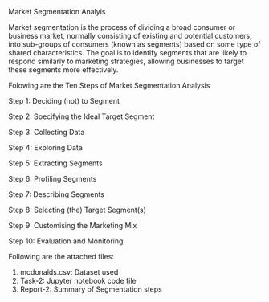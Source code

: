 Market Segmentation Analyis

Market segmentation is the process of dividing a broad consumer or business market, normally consisting of existing and potential customers, into sub-groups of consumers (known as segments) based on some type of shared characteristics. The goal is to identify segments that are likely to respond similarly to marketing strategies, allowing businesses to target these segments more effectively.

Folowing are the Ten Steps of Market Segmentation Analysis

Step 1: Deciding (not) to Segment

Step 2: Specifying the Ideal Target Segment

Step 3: Collecting Data

Step 4: Exploring Data

Step 5: Extracting Segments

Step 6: Profiling Segments

Step 7: Describing Segments

Step 8: Selecting (the) Target Segment(s)

Step 9: Customising the Marketing Mix

Step 10: Evaluation and Monitoring

Following are the attached files:

1. mcdonalds.csv:
   Dataset used
2. Task-2:
   Jupyter notebook code file
3. Report-2:
   Summary of Segmentation steps
